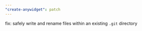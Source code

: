 ```yaml
---
"create-anywidget": patch
---
```


fix: safely write and rename files within an existing `.git` directory
